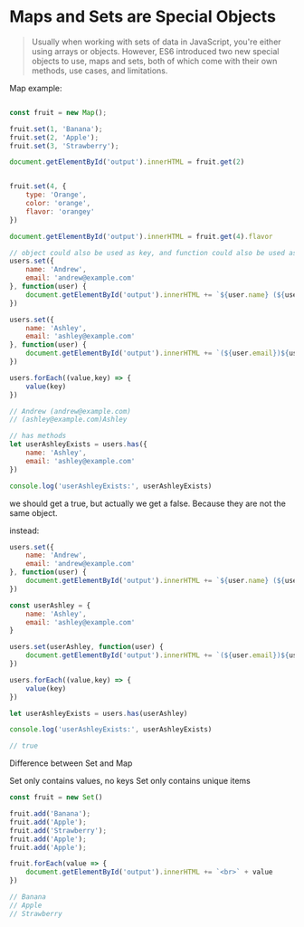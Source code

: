 # Maps and Sets are Special Objects

> Usually when working with sets of data in JavaScript, you're either using arrays or objects. However, ES6 introduced two new special objects to use, maps and sets, both of which come with their own methods, use cases, and limitations.

Map example:

```JavaScript

const fruit = new Map();

fruit.set(1, 'Banana');
fruit.set(2, 'Apple');
fruit.set(3, 'Strawberry');

document.getElementById('output').innerHTML = fruit.get(2)


fruit.set(4, {
    type: 'Orange',
    color: 'orange',
    flavor: 'orangey'
})

document.getElementById('output').innerHTML = fruit.get(4).flavor

```

```JavaScript
// object could also be used as key, and function could also be used as value in map
users.set({
    name: 'Andrew',
    email: 'andrew@example.com'
}, function(user) {
    document.getElementById('output').innerHTML += `${user.name} (${user.email}) <br>`
})

users.set({
    name: 'Ashley',
    email: 'ashley@example.com'
}, function(user) {
    document.getElementById('output').innerHTML += `(${user.email})${user.name} <br>`
})

users.forEach((value,key) => {
    value(key)
})

// Andrew (andrew@example.com)
// (ashley@example.com)Ashley

// has methods
let userAshleyExists = users.has({
    name: 'Ashley',
    email: 'ashley@example.com'
})

console.log('userAshleyExists:', userAshleyExists)
```

we should get a true, but actually we get a false. Because they are not the same object.

instead:

```JavaScript
users.set({
    name: 'Andrew',
    email: 'andrew@example.com'
}, function(user) {
    document.getElementById('output').innerHTML += `${user.name} (${user.email}) <br>`
})

const userAshley = {
    name: 'Ashley',
    email: 'ashley@example.com'
}

users.set(userAshley, function(user) {
    document.getElementById('output').innerHTML += `(${user.email})${user.name} <br>`
})

users.forEach((value,key) => {
    value(key)
})

let userAshleyExists = users.has(userAshley)

console.log('userAshleyExists:', userAshleyExists)

// true
```

Difference between Set and Map

Set only contains values, no keys
Set only contains unique items

```JavaScript
const fruit = new Set()

fruit.add('Banana');
fruit.add('Apple');
fruit.add('Strawberry');
fruit.add('Apple');
fruit.add('Apple');

fruit.forEach(value => {
    document.getElementById('output').innerHTML += `<br>` + value
})

// Banana
// Apple
// Strawberry
```
